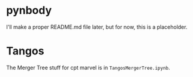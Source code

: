 # pynbody

I'll make a proper README.md file later, but for now, this is a placeholder.

# Tangos
The Merger Tree stuff for cpt marvel is in `TangosMergerTree.ipynb`.